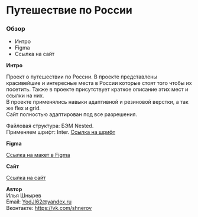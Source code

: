 # Путешествие по России

### Обзор
* Интро
* Figma
* Ссылка на сайт

**Интро**

Проект о путешествии по России. В проекте представлены красивейшие и интересные места в России которые стоят того чтобы их посетить.
Также в проекте присутствует краткое описание этих мест и ссылки на них.  
В проекте применялись навыки адаптивной и резиновой верстки, а так же flex и grid.  
Cайт полностью адаптирован под все разрешения.  

Файловая структура: БЭМ Nested.  
Применяем шрифт: Inter. [Ссылка на шрифт](https://rsms.me/inter/)  

**Figma**

[Ссылка на макет в Figma](https://www.figma.com/file/OyRWEjU6wBwRe1hapzQoLx/Sprint-3%3A-Russia-%2F-desktop-%2B-mobile?node-id=28503%3A0)

**Cайт**
 
[Ссылка на сайт](https://yodji27.github.io/russian-travel/)
 
**Автор**  
Илья Шнырев  
Email: YodJI62@yandex.ru  
Вконтакте: https://vk.com/shnerov  
